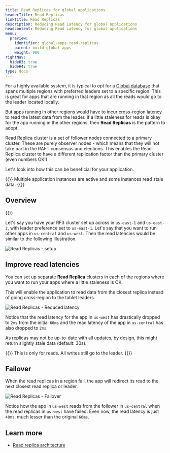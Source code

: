 ```yaml
---
title: Read Replicas for global applications
headerTitle: Read Replicas
linkTitle: Read Replicas
description: Reducing Read Latency for global applications
headcontent: Reducing Read Latency for global applications
menu:
  preview:
    identifier: global-apps-read-replicas
    parent: build-global-apps
    weight: 900
rightNav:
  hideH3: true
  hideH4: true
type: docs
---
```


For a highly available system, it is typical to opt for a [Global database](../global-database) that spans multiple regions with preferred leaders set to a specific region. This is great for apps that are running in that region as all the reads would go to the leader located locally.

But apps running in other regions would have to incur cross-region latency to read the latest data from the leader. If a little staleness for reads is okay for the app running in the other regions, then **Read Replicas** is the pattern to adopt.

Read Replica cluster is a set of follower nodes connected to a primary cluster. These are purely observer nodes - which means that they will not take part in the RAFT consensus and elections. This enables the Read Replica cluster to have a different replication factor than the primary cluster (even numbers OK!)

Let's look into how this can be beneficial for your application.

{{<tip>}}
Multiple application instances are active and some instances read stale data.
{{</tip>}}

## Overview

{{<cluster-setup-tabs>}}

Let's say you have your RF3 cluster set up across in `us-east-1` and `us-east-2`,  with leader preference set to `us-east-1`. Let's say that you want to run other apps in `us-central` and `us-west`. Then the read latencies would be similar to the following illustration.

![Read Replicas - setup](/images/develop/global-apps/global-apps-read-replicas-setup.png)

## Improve read latencies

You can set up separate **Read Replica** clusters in each of the regions where you want to run your apps where a little staleness is OK.

This will enable the application to read data from the closest replica instead of going cross-region to the tablet leaders.

![Read Replicas - Reduced latency](/images/develop/global-apps/global-apps-read-replicas-final.png)

Notice that the read latency for the app in `us-west` has drastically dropped to `2ms` from the initial `60ms` and the read latency of the app in `us-central` has also dropped to `2ms`.

As replicas may not be up-to-date with all updates, by design, this might return slightly stale data (default: 30s).

{{<note>}}
This is only for reads. All writes still go to the leader.
{{</note>}}

## Failover

When the read replicas in a region fail, the app will redirect its read to the next closest read replica or leader.

![Read Replicas - Failover](/images/develop/global-apps/global-apps-read-replicas-failover.png)

Notice how the app in `us-west` reads from the follower in `us-central` when the read replicas in `us-west` have failed. Even now, the read latency is just `40ms`, much lesser than the original `60ms`.

## Learn more

- [Read replica architecture](../../../architecture/docdb-replication/read-replicas)